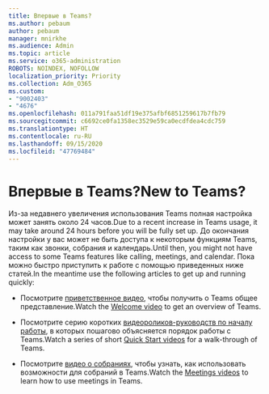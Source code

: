 ```yaml
---
title: Впервые в Teams?
ms.author: pebaum
author: pebaum
manager: mnirkhe
ms.audience: Admin
ms.topic: article
ms.service: o365-administration
ROBOTS: NOINDEX, NOFOLLOW
localization_priority: Priority
ms.collection: Adm_O365
ms.custom:
- "9002403"
- "4676"
ms.openlocfilehash: 011a791faa51df19e375afbf6851259617b7fb79
ms.sourcegitcommit: c6692ce0fa1358ec3529e59ca0ecdfdea4cdc759
ms.translationtype: HT
ms.contentlocale: ru-RU
ms.lasthandoff: 09/15/2020
ms.locfileid: "47769484"
---
```

# <a name="new-to-teams"></a><span data-ttu-id="1af3d-102">Впервые в Teams?</span><span class="sxs-lookup"><span data-stu-id="1af3d-102">New to Teams?</span></span>

<span data-ttu-id="1af3d-103">Из-за недавнего увеличения использования Teams полная настройка может занять около 24 часов.</span><span class="sxs-lookup"><span data-stu-id="1af3d-103">Due to a recent increase in Teams usage, it may take around 24 hours before you will be fully set up.</span></span> <span data-ttu-id="1af3d-104">До окончания настройки у вас может не быть доступа к некоторым функциям Teams, таким как звонки, собрания и календарь.</span><span class="sxs-lookup"><span data-stu-id="1af3d-104">Until then, you might not have access to some Teams features like calling, meetings, and calendar.</span></span> <span data-ttu-id="1af3d-105">Пока можно быстро приступить к работе с помощью приведенных ниже статей.</span><span class="sxs-lookup"><span data-stu-id="1af3d-105">In the meantime use the following articles to get up and running quickly:</span></span> 

- <span data-ttu-id="1af3d-106">Посмотрите [приветственное видео](https://support.office.com/article/welcome-to-microsoft-teams-b98d533f-118e-4bae-bf44-3df2470c2b12), чтобы получить о Teams общее представление.</span><span class="sxs-lookup"><span data-stu-id="1af3d-106">Watch the [Welcome video](https://support.office.com/article/welcome-to-microsoft-teams-b98d533f-118e-4bae-bf44-3df2470c2b12) to get an overview of Teams.</span></span>

- <span data-ttu-id="1af3d-107">Посмотрите серию коротких [видеороликов-руководств по началу работы](https://support.office.com/article/video-what-is-microsoft-teams-422bf3aa-9ae8-46f1-83a2-e65720e1a34d), в которых пошагово объясняется порядок работы с Teams.</span><span class="sxs-lookup"><span data-stu-id="1af3d-107">Watch a series of short [Quick Start videos](https://support.office.com/article/video-what-is-microsoft-teams-422bf3aa-9ae8-46f1-83a2-e65720e1a34d) for a walk-through of Teams.</span></span>

- <span data-ttu-id="1af3d-108">Посмотрите [видео о собраниях](https://support.office.com/article/join-a-teams-meeting-078e9868-f1aa-4414-8bb9-ee88e9236ee4), чтобы узнать, как использовать возможности для собраний в Teams.</span><span class="sxs-lookup"><span data-stu-id="1af3d-108">Watch the [Meetings videos](https://support.office.com/article/join-a-teams-meeting-078e9868-f1aa-4414-8bb9-ee88e9236ee4) to learn how to use meetings in Teams.</span></span>
